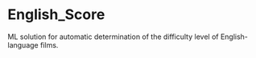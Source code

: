 # English_Score
ML solution for automatic determination of the difficulty level of English-language films.
